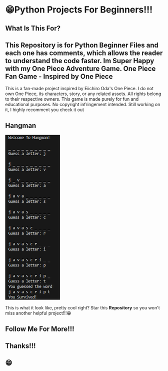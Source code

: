 # 😁Python Projects For Beginners!!!

## What Is This For?
This Repository is for Python Beginner Files and each one has comments, which allows the reader to understand the code faster. Im Super Happy with my One Piece Adventure Game. 
 One Piece Fan Game - Inspired by One Piece
 ------------------------------
 This is a fan-made project inspired by Eiichiro Oda's One Piece.
 I do not own One Piece, its characters, story, or any related assets.
 All rights belong to their respective owners.
 This game is made purely for fun and educational purposes.
 No copyright infringement intended.
 Still working on it, I highly recomment you check it out

## Hangman
![Banner Image](https://github.com/JacksonStorm99/Python-Beginner-Projects/blob/main/Hangman.png?raw=true)

This is what it look like, pretty cool right? Star this __Repository__ so you won't miss another helpful project!!!😁 
## Follow Me For More!!!
## Thanks!!!
## 😁

